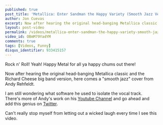 ```yaml
---
published: true
post_title: 'Metallica: Enter Sandman the Happy Variety (Smooth Jazz Version)'
author: Jon Cuevas
excerpt: Now after hearing the original head-banging Metallica classic and the Richard Cheese big band version, here comes a "smooth jazz" cover from Andy Rehfeldt. I am still wondering what software he used to isolate the vocal track.
layout: post-video
permalink: /videos/metallica-enter-sandman-the-happy-variety-smooth-jazz-version/
video_id: OBmM79YadYM
comments: true
tags: [Videos, Funny]
disqus_identifier: 933415157
---
```

Rock n' Roll! Yeah! Happy Metal for all ya happy chums out there!

Now after hearing the original head-banging Metallica classic and the Richard Cheese big band version, here comes a "smooth jazz" cover from Andy Rehfeldt.<!--more-->

I am still wondering what software he used to isolate the vocal track. There's more of Andy's work on his [Youtube Channel][1] and go ahead and add this genius on [Twitter][2].

Can't really stop myself from letting out a wicked laugh every time I see this video.

 [1]: http://www.youtube.com/andyrehfeldt
 [2]: http://twitter.com/andyrehfeldt